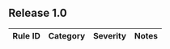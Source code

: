 ﻿## Release 1.0

| Rule ID  | Category | Severity | Notes       |
|----------|----------|----------|-------------|
